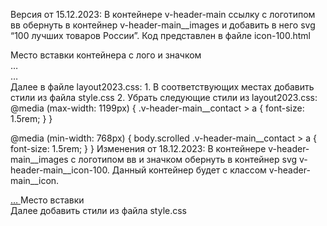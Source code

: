 Версия от 15.12.2023:
В контейнере  v-header-main ссылку с логотипом вв обернуть в контейнер v-header-main__images и добавить в него svg  “100 лучших товаров России”. Код представлен в файле icon-100.html
<div class="v-header-main">
  <div class="container">
        Место вставки контейнера с лого и значком
        <div class="v-header-main__menu">
            …
        </div>
        <div class="v-header-main__contact">
        …
       </div>
  </div>
</div>
Далее в файле layout2023.css:
1.	В соответствующих местах добавить стили из файла style.css
2.	Убрать следующие стили из layout2023.css:
@media (max-width: 1199px) {
    .v-header-main__contact > a {
        font-size: 1.5rem;
    }
}

@media (min-width: 768px) {
body.scrolled .v-header-main__contact > a {
    font-size: 1.5rem;
}
} 
Изменения от 18.12.2023:
В контейнере  v-header-main__images с логотипом вв  и значком обернуть в контейнер svg v-header-main__icon-100. Данный контейнер будет с классом v-header-main__icon.
<div class="v-header-main__images" >
    <a class="v-header-main__logo" href="/">
       …
    </a>
    Место вставки
</div> 
Далее добавить стили из файла style.css



